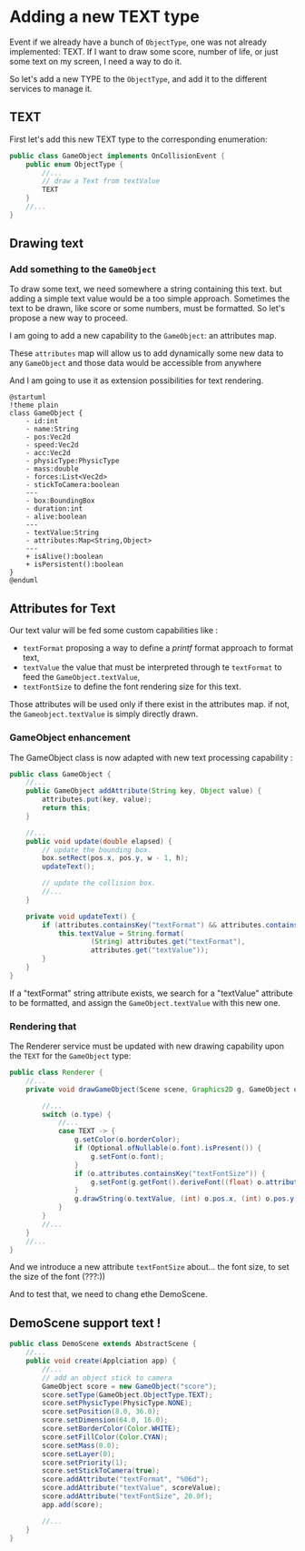 # Adding a new TEXT type

Event if we already have a bunch of `ObjectType`, one was not already implemented: TEXT.
If I want to draw some score, number of life, or just some text on my screen, I need a way to do it.

So let's add a new TYPE to the `ObjectType`, and add it to the different services to manage it.

## TEXT

First let's add this new TEXT type to the corresponding enumeration:

```java
public class GameObject implements OnCollisionEvent {
    public enum ObjectType {
        //...           
        // draw a Text from textValue
        TEXT
    }
    //...
}
```

## Drawing text

### Add something to the `GameObject`

To draw some text, we need somewhere a string containing this text. but adding a simple text value would be a too simple
approach.
Sometimes the text to be drawn, like score or some numbers, must be formatted. So let's propose a new way
to proceed.

I am going to add a new capability to the `GameObject`: an attributes map.

These `attributes` map will allow us to add dynamically some new data to any `GameObject` and those data would be
accessible from anywhere

And I am going to use it as extension possibilities for text rendering.

```plantuml
@startuml
!theme plain
class GameObject {
    - id:int
    - name:String
    - pos:Vec2d
    - speed:Vec2d
    - acc:Vec2d
    - physicType:PhysicType
    - mass:double
    - forces:List<Vec2d>
    - stickToCamera:boolean
    ---
    - box:BoundingBox
    - duration:int
    - alive:boolean
    ---
    - textValue:String
    - attributes:Map<String,Object>
    ---
    + isAlive():boolean
    + isPersistent():boolean
}
@enduml
```

## Attributes for Text

Our text valur will be fed some custom capabilities like :

- `textFormat` proposing a way to define a _printf_ format approach to format text,
- `textValue` the value that must be interpreted through te `textFormat` to feed the `GameObject.textValue`,
- `textFontSize` to define the font rendering size for this text.

Those attributes will be used only if there exist in the attributes map. if not, the `Gameobject.textValue`
is simply directly drawn.

### GameObject enhancement

The GameObject class is now adapted with new text processing capability :

```java
public class GameObject {
    //...
    public GameObject addAttribute(String key, Object value) {
        attributes.put(key, value);
        return this;
    }

    //...
    public void update(double elapsed) {
        // update the bounding box.
        box.setRect(pos.x, pos.y, w - 1, h);
        updateText();

        // update the collision box.
        //...
    }

    private void updateText() {
        if (attributes.containsKey("textFormat") && attributes.containsKey("textValue")) {
            this.textValue = String.format(
                    (String) attributes.get("textFormat"),
                    attributes.get("textValue"));
        }
    }
}
```

If a "textFormat" string attribute exists, we search for a "textValue" attribute to be formatted, and assign
the `GameObject.textValue`
with this new one.

### Rendering that

The Renderer service must be updated with new drawing capability upon the `TEXT` for the `GameObject` type:

```java
public class Renderer {
    //...
    private void drawGameObject(Scene scene, Graphics2D g, GameObject o) {

        //...
        switch (o.type) {
            //...
            case TEXT -> {
                g.setColor(o.borderColor);
                if (Optional.ofNullable(o.font).isPresent()) {
                    g.setFont(o.font);
                }
                if (o.attributes.containsKey("textFontSize")) {
                    g.setFont(g.getFont().deriveFont((float) o.attributes.get("textFontSize")));
                }
                g.drawString(o.textValue, (int) o.pos.x, (int) o.pos.y);
            }
        }
        //...
    }
    //...
}
```

And we introduce a new attribute `textFontSize` about... the font size, to set the size of the font (???:))

And to test that, we need to chang ethe DemoScene.

## DemoScene support text !

```java
public class DemoScene extends AbstractScene {
    //...
    public void create(Applciation app) {
        //...
        // add an object stick to camera
        GameObject score = new GameObject("score");
        score.setType(GameObject.ObjectType.TEXT);
        score.setPhysicType(PhysicType.NONE);
        score.setPosition(8.0, 36.0);
        score.setDimension(64.0, 16.0);
        score.setBorderColor(Color.WHITE);
        score.setFillColor(Color.CYAN);
        score.setMass(0.0);
        score.setLayer(0);
        score.setPriority(1);
        score.setStickToCamera(true);
        score.addAttribute("textFormat", "%06d");
        score.addAttribute("textValue", scoreValue);
        score.addAttribute("textFontSize", 20.0f);
        app.add(score);

        //...
    }
}
```